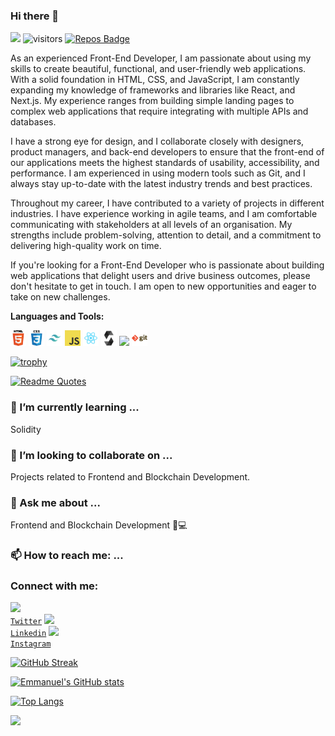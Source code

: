 ### Hi there 👋
  ![](https://komarev.com/ghpvc/?username=akinbo-emmanuel&color=blueviolet&style=plastic)
  ![visitors](https://visitor-badge.laobi.icu/badge?page_id=akinbo-emmanuel.akinbo-emmanuel")
  [![Repos Badge](https://badges.pufler.dev/repos/akinbo-emmanuel)](https://badges.pufler.dev)
  
  As an experienced Front-End Developer, I am passionate about using my skills to create beautiful, functional, and user-friendly web applications. With a solid foundation in HTML, CSS, and JavaScript, I am constantly expanding my knowledge of frameworks and libraries like React, and Next.js. My experience ranges from building simple landing pages to complex web applications that require integrating with multiple APIs and databases.

I have a strong eye for design, and I collaborate closely with designers, product managers, and back-end developers to ensure that the front-end of our applications meets the highest standards of usability, accessibility, and performance. I am experienced in using modern tools such as Git, and I always stay up-to-date with the latest industry trends and best practices.

Throughout my career, I have contributed to a variety of projects in different industries. I have experience working in agile teams, and I am comfortable communicating with stakeholders at all levels of an organisation. My strengths include problem-solving, attention to detail, and a commitment to delivering high-quality work on time.

If you're looking for a Front-End Developer who is passionate about building web applications that delight users and drive business outcomes, please don't hesitate to get in touch. I am open to new opportunities and eager to take on new challenges.
  
  **Languages and Tools:**  

<code><img height="25" src="https://raw.githubusercontent.com/github/explore/80688e429a7d4ef2fca1e82350fe8e3517d3494d/topics/html/html.png"></code>
<code><img height="25" src="https://raw.githubusercontent.com/github/explore/80688e429a7d4ef2fca1e82350fe8e3517d3494d/topics/css/css.png"></code>
<code><img height="25" src="https://raw.githubusercontent.com/github/explore/80688e429a7d4ef2fca1e82350fe8e3517d3494d/topics/tailwind/tailwind.png"></code>
<code><img height="25" src="https://raw.githubusercontent.com/github/explore/80688e429a7d4ef2fca1e82350fe8e3517d3494d/topics/javascript/javascript.png"></code>
<code><img height="25" src="https://raw.githubusercontent.com/github/explore/80688e429a7d4ef2fca1e82350fe8e3517d3494d/topics/react/react.png"></code>
<code><img height="25" src="https://raw.githubusercontent.com/github/explore/80688e429a7d4ef2fca1e82350fe8e3517d3494d/topics/solidity/solidity.png"></code>
<code><img height="25" src="https://raw.githubusercontent.com/github/explore/80688e429a7d4ef2fca1e82350fe8e3517d3494d/topics/web3/web3.png"></code>
<code><img height="25" src="https://raw.githubusercontent.com/github/explore/80688e429a7d4ef2fca1e82350fe8e3517d3494d/topics/git/git.png"></code>

[![trophy](https://github-profile-trophy.vercel.app/?username=akinbo-emmanuel&theme=monokai&row=2&column=4&margin-w=15&margin-h=15)](https://github.com/ryo-ma/github-profile-trophy)

[![Readme Quotes](https://quotes-github-readme.vercel.app/api?type=horizontal)](https://github.com/piyushsuthar/github-readme-quotes)

### 🌱 I’m currently learning ...
  Solidity
 
### 👯 I’m looking to collaborate on ...
  Projects related to Frontend and Blockchain Development.


### 💬 Ask me about ...
  Frontend and Blockchain Development 📱💻

### 📫 How to reach me: ...
  
  <h3 align="left">Connect with me:</h3>
<p align="left">
  
<code><a href="https://twitter.com/_emmanuelakinbo" title="Twitter Profile"><img width="22" src="https://cdn.jsdelivr.net/npm/simple-icons@3.0.1/icons/twitter.svg"> Twitter</a></code>
<code><a href="https://www.linkedin.com/in/emmanuel-akinbo" title="Linkedin Profile"><img width="22" src="https://cdn.jsdelivr.net/npm/simple-icons@3.0.1/icons/linkedin.svg"> Linkedin</a></code> 
<code><a href="https://www.instagram.com/_emmanuelakinbo" title="Instagram Profile"><img width="22" src="https://cdn.jsdelivr.net/npm/simple-icons@3.0.1/icons/instagram.svg"> Instagram</a></code>
  
</p>

[![GitHub Streak](https://streak-stats.demolab.com/?user=akinbo-emmanuel&theme=monokai)](https://git.io/streak-stats)

[![Emmanuel's GitHub stats](https://github-readme-stats.vercel.app/api?username=akinbo-emmanuel)](https://github.com/anuraghazra/github-readme-stats)

[![Top Langs](https://github-readme-stats.vercel.app/api/top-langs/?username=akinbo-emmanuel)](https://github.com/anuraghazra/github-readme-stats)

<img src="https://activity-graph.herokuapp.com/graph?username=akinbo-emmanuel&theme=react-dark&bg_color=20232a&border_color=61dafb&title_color=61dafb&text_color=ffffff&icon_color=61dafb&bg_color=20232a" width="60%"/>
